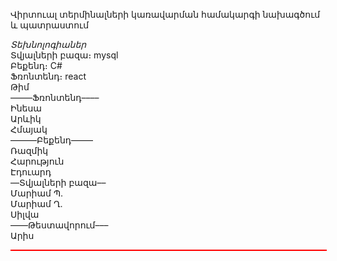 Վիրտուալ տերմինալների կառավարման համակարգի նախագծում և պատրաստում

*Տեխնոլոգիաներ* <br> 
	Տվյալների բազա։ mysql<br>
	Բեքենդ։ C#<br>
	Ֆռոնտենդ։ react<br>
Թիմ<br>
–––––Ֆռոնտենդ––––<br>
Ինեսա<br>
Արևիկ<br>
Հմայակ<br>
––––––Բեքենդ–––––<br>
Ռազմիկ<br>
Հարություն<br>
Էդուարդ<br>
––Տվյալների բազա––<br>
Մարիամ Պ․<br>
Մարիամ Ղ․<br>
Սիլվա<br>
––––Թեստավորում–––<br>
Արիս<br>

<div style="width:100%;border:1px solid red;">


</div>
